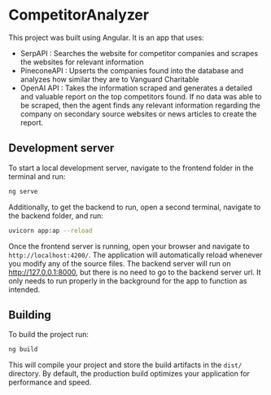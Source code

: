 # CompetitorAnalyzer

This project was built using Angular. It is an app that uses:
 - SerpAPI : Searches the website for competitor companies and scrapes the websites for relevant information
 - PineconeAPI : Upserts the companies found into the database and analyzes how similar they are to Vanguard Charitable
 - OpenAI API : Takes the information scraped and generates a detailed and valuable report on the top competitors found. If no data was able to be scraped, then the agent finds any relevant information regarding the company on secondary source websites or news articles to create the report. 

## Development server

To start a local development server, navigate to the frontend folder in the terminal and run:

```bash
ng serve
```

Additionally, to get the backend to run, open a second terminal, navigate to the backend folder, and run:

```bash
uvicorn app:ap --reload
```

Once the frontend server is running, open your browser and navigate to `http://localhost:4200/`. The application will automatically reload whenever you modify any of the source files. The backend server will run on http://127.0.0.1:8000, but 
there is no need to go to the backend server url. It only needs to run properly in the background for the app to function as intended.

## Building

To build the project run:

```bash
ng build
```

This will compile your project and store the build artifacts in the `dist/` directory. By default, the production build optimizes your application for performance and speed.
